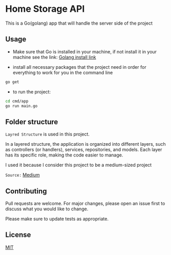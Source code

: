 # Home Storage API

This is a Go(golang) app that will handle the server side of the project 

## Usage 

- Make sure that Go is installed in your machine, if not install it in your machine see the link: [Golang install link](https://go.dev/doc/install)

- install all necessary packages that the project need in order for everything to work for you in the command line

```bash
go get
```

- to run the project:

```bash
cd cmd/app
go run main.go
```

## Folder structure

`Layred Structure` is used in this project.

In a layered structure, the application is organized into different layers, such as controllers (or handlers), services, repositories, and models. Each layer has its specific role, making the code easier to manage.

I used it because I consider this project to be a medium-sized project

`Source:` [Medium](https://medium.com/@smart_byte_labs/organize-like-a-pro-a-simple-guide-to-go-project-folder-structures-e85e9c1769c2)

## Contributing

Pull requests are welcome. For major changes, please open an issue first
to discuss what you would like to change.

Please make sure to update tests as appropriate.

## License

[MIT](https://choosealicense.com/licenses/mit/)